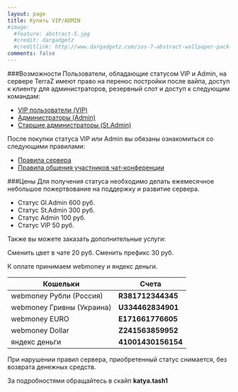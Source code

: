 ```yaml
---
layout: page
title: Купить VIP/ADMIN
#image:
  #feature: abstract-5.jpg
  #credit: dargadgetz
  #creditlink: http://www.dargadgetz.com/ios-7-abstract-wallpaper-pack-for-iphone-5-and-ipod-touch-retina/
comments: false
---
```


###Возможности
Пользователи, обладающие статусом VIP и Admin, на сервере TerraZ имеют право на перенос постройки после вайпа, доступ к клиенту для администраторов, резервный слот и доступ к следующим командам:

* [VIP пользователи (VIP)](/komandy-servera#vip)
* [Администраторы (Admin)](/komandy-servera#admin)
* [Старшие администраторы (St.Admin)](/komandy-servera#stadmin)
 

После покупки статуса VIP или Admin вы обязаны ознакомиться со следующими правилами:

* [Правила сервера](/rules)
* [Правила общения участников чат-конференции](/rulesfortheconference)
 

###Цены
Для получения статуса необходимо делать ежемесячное небольшое пожертвование на поддержку и развитие сервера.

* Статус Gl.Admin 600 руб.
* Статус St.Admin 300 руб.
* Статус Admin 100 руб.
* Статус VIP 50 руб.

Также вы можете заказать дополнительные услуги:

Сменить цвет в чате 20 руб.
Сменить префикс 30 руб.

К оплате принимаем webmoney и яндекс деньги.

|Кошельки                   |Счета            |
|---------------------------|------------------|
|webmoney  Рубли (Россия)   |**R381712344345** |
|webmoney Гривны (Украина)  |**U334462834901** |
|webmoney  EURO             |**E171661776605** |
|webmoney  Dollar           |**Z241563859952** |
|яндекс деньги              |**41001430156154**|

При нарушении правил сервера, приобретенный статус снимается, без возврата денежных средств.

За подробностями обращайтесь в скайп **katya.tash1**
